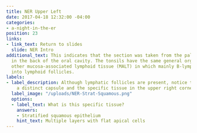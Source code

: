 ```yaml
---
title: NER Upper Left
date: 2017-04-18 12:32:00 -04:00
categories:
- a-night-in-the-er
position: 23
links:
- link_text: Return to slides
  slide: NER Intro
additional_text: This indicates that the section was taken from the palatine tonsil
  in the back of the oral cavity. The tonsils have the same general organization of
  other mucosa-associated lymphoid tissue (MALT) in which mainly B-lymphocytes aggregate
  into lymphoid follicles.
labels:
- label_description: Although lymphatic follicles are present, notice the lack of
    a distinct capsule and the specific tissue in the upper right corner of the slide.
  label_image: "/uploads/NER-Strat-Squamous.png"
  options:
  - label_text: What is this specific tissue?
    answers:
    - Stratified squamous epithelium
    hint_text: Multiple layers with flat apical cells
---
```


